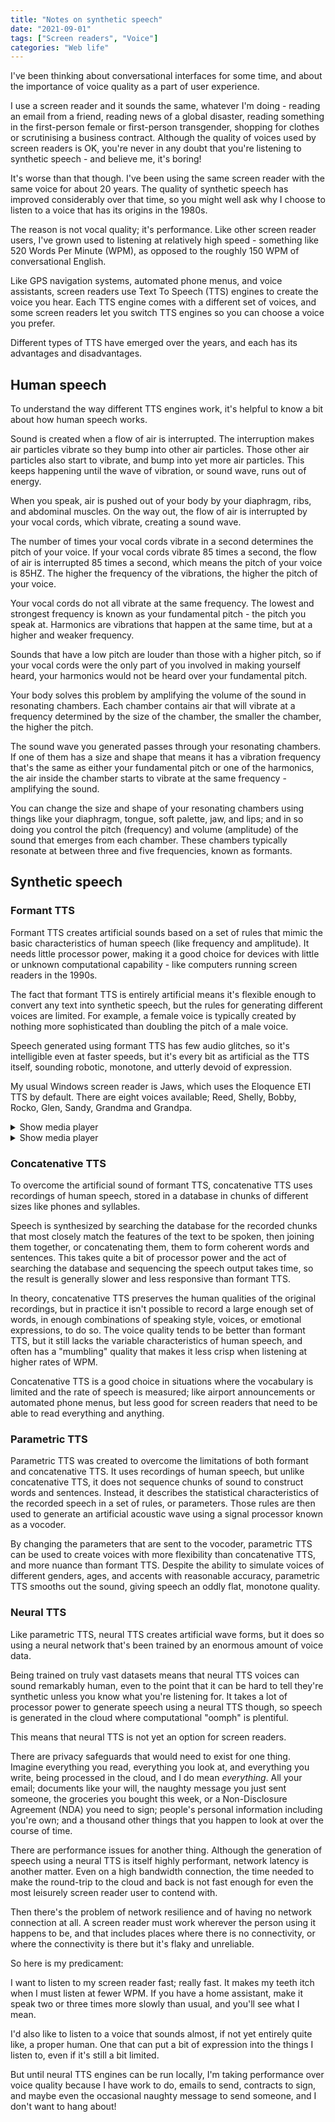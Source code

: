 ```yaml
---
title: "Notes on synthetic speech"
date: "2021-09-01"
tags: ["Screen readers", "Voice"]
categories: "Web life"
---
```


I've been thinking about conversational interfaces for some time, and about the importance of voice quality as a part of user experience. 

I use a screen reader and it sounds the same, whatever I'm doing - reading an email from a friend, reading news of a global disaster, reading something in the first-person female or first-person transgender, shopping for clothes or scrutinising a business contract. Although the quality of voices used by screen readers is OK, you're never in any doubt that you're listening to synthetic speech - and believe me, it's boring!

It's worse than that though. I've been using the same screen reader with the same voice for about 20 years. The quality of synthetic speech has improved considerably over that time, so you might well ask why I choose to listen to a voice that has its origins in the 1980s.

The reason is not vocal quality; it's performance. Like other screen reader users, I've grown used to listening at relatively high speed - something like 520 Words Per Minute (WPM), as opposed to the roughly 150 WPM of conversational English.

Like GPS navigation systems, automated phone menus, and voice assistants, screen readers use Text To Speech (TTS) engines to create the voice you hear. Each TTS engine comes with a different set of voices, and some screen readers let you switch TTS engines so you can choose a voice you prefer.

Different types of TTS have emerged over the years, and each has its advantages and disadvantages. 

## Human speech

To understand the way different TTS engines work, it's helpful to know a bit about how human speech works.

Sound is created when a flow of air is interrupted. The interruption makes air particles vibrate so they bump into other air particles. Those other air particles also start to vibrate, and bump into yet more air particles. This keeps happening until the wave of vibration, or sound wave, runs out of energy.

When you speak, air is pushed out of your body by your diaphragm, ribs, and abdominal muscles. On the way out, the flow of air is interrupted by your vocal cords, which vibrate, creating a sound wave.

The number of times your vocal cords vibrate in a second determines the pitch of your voice. If your vocal cords vibrate 85 times a second, the flow of air is interrupted 85 times a second, which means the pitch of your voice is 85HZ. The higher the frequency of the vibrations, the higher the pitch of your voice.

Your vocal cords do not all vibrate at the same frequency. The lowest and strongest frequency is known as your fundamental pitch - the pitch you speak at. Harmonics are vibrations that happen at the same time, but at a higher and weaker frequency.

Sounds that have a low pitch are louder than those with a higher pitch, so if your vocal cords were the only part of you involved in making yourself heard, your harmonics would not be heard over your fundamental pitch.

Your body solves this problem by amplifying the volume of the sound in resonating chambers. Each chamber contains air that will vibrate at a frequency determined by the size of the chamber, the smaller the chamber, the higher the pitch.

The sound wave you generated passes through your resonating chambers. If one of them has a size and shape that means it has a vibration frequency that's the same as either your fundamental pitch or one of the harmonics, the air inside the chamber starts to vibrate at the same frequency - amplifying the sound.

You can change the size and shape of your resonating chambers using things like your diaphragm, tongue, soft palette, jaw, and lips; and in so doing you control the pitch (frequency) and volume (amplitude) of the sound that emerges from each chamber. These chambers typically resonate at between three and five frequencies, known as formants.

## Synthetic speech

### Formant TTS

Formant TTS creates artificial sounds based on a set of rules that mimic the basic characteristics of human speech (like frequency and amplitude). It needs little processor power, making it a good choice for devices with little or unknown computational capability - like computers running screen readers in the 1990s.

The fact that formant TTS is entirely artificial means it's flexible enough to convert any text into synthetic speech, but the rules for generating different voices are limited. For example, a female voice is typically created by nothing more sophisticated than doubling the pitch of a male voice.

Speech generated using formant TTS has few audio glitches, so it's intelligible even at faster speeds, but it's every bit as artificial as the TTS itself, sounding robotic, monotone, and utterly devoid of expression.

My usual Windows screen reader is Jaws, which uses the Eloquence ETI TTS by default. There are eight voices available; Reed, Shelly, Bobby, Rocko, Glen, Sandy, Grandma and Grandpa.

<details>
<summary aria-label="Show media player for Eloquence TTS demo">Show media player</summary>
<audio controls src="../media/2021/Eloquence-TTS-voices.mp3"></audio>
</details>

<details>
<summary>Show media player</summary>
<audio src="../media/2021/Eloquence-TTS-voices.mp3" controls></audio>
</details>

### Concatenative TTS

To overcome the artificial sound of formant TTS, concatenative TTS uses recordings of human speech, stored in a database in chunks of different sizes like phones and syllables. 

Speech is synthesized by searching the database for the recorded chunks that most closely match the features of the text to be spoken, then joining them together, or concatenating them, them to form coherent words and sentences. This takes quite a bit of processor power and the act of searching the database and sequencing the speech output takes time, so the result is generally slower and less responsive than formant TTS.

In theory, concatenative TTS preserves the human qualities of the original recordings, but in practice it isn't possible to record a large enough set of words, in enough combinations of speaking style, voices, or emotional expressions, to do so. The voice quality tends to be better than formant TTS, but it still lacks the variable characteristics of human speech, and often has a "mumbling" quality that makes it less crisp when listening at higher rates of WPM.

Concatenative TTS is a good choice in situations where the vocabulary is limited and the rate of speech is measured; like airport announcements or automated phone menus, but less good for screen readers that need to be able to read everything and anything.

### Parametric TTS

Parametric TTS was created to overcome the limitations of both formant and concatenative TTS. It uses recordings of human speech, but unlike concatenative TTS, it does not sequence chunks of sound to construct words and sentences. Instead, it describes the statistical characteristics of the recorded speech in a set of rules, or parameters. Those rules are then used to generate an artificial acoustic wave using a signal processor known as a vocoder.

By changing the parameters that are sent to the vocoder, parametric TTS can be used to create voices with more flexibility than concatenative TTS, and more nuance than formant TTS. Despite the ability to simulate voices of different genders, ages, and accents with reasonable accuracy, parametric TTS smooths out the sound, giving speech an oddly flat, monotone quality.

### Neural TTS

Like parametric TTS, neural TTS creates artificial wave forms, but it does so using a neural network that's been trained by an enormous amount of voice data.

Being trained on truly vast datasets means that neural TTS voices can sound remarkably human, even to the point that it can be hard to tell they're synthetic unless you know what you're listening for. It takes a lot of processor power to generate speech using a neural TTS though, so speech is generated in the cloud where computational "oomph" is plentiful.

This means that neural TTS is not yet an option for screen readers.

There are privacy safeguards that would need to exist for one thing. Imagine everything you read, everything you look at, and everything you write, being processed in the cloud, and I do mean *everything*. All your email; documents like your will, the naughty message you just sent someone, the groceries you bought this week, or a Non-Disclosure Agreement (NDA) you need to sign; people's personal information including you're own; and a thousand other things that you happen to look at over the course of time.

There are performance issues for another thing. Although the generation of speech using a neural TTS is itself highly performant, network latency is another matter. Even on a high bandwidth connection, the time needed to make the round-trip to the cloud and back is not fast enough for even the most leisurely screen reader user to contend with.

Then there's the problem of network resilience and of having no network connection at all. A screen reader must work wherever the person using it happens to be, and that includes places where there is no connectivity, or where the connectivity is there but it's flaky and unreliable.

So here is my predicament:

I want to listen to my screen reader fast; really fast. It makes my teeth itch when I must listen at fewer WPM. If you have a home assistant, make it speak two or three times more slowly than usual, and you'll see what I mean.

I'd also like to listen to a voice that sounds almost, if not yet entirely quite like, a proper human. One that can put a bit of expression into the things I listen to, even if it's still a bit limited.

But until neural TTS engines can be run locally, I'm taking performance over voice quality because I have work to do, emails to send, contracts to sign, and maybe even the occasional naughty message to send someone, and I don't want to hang about!